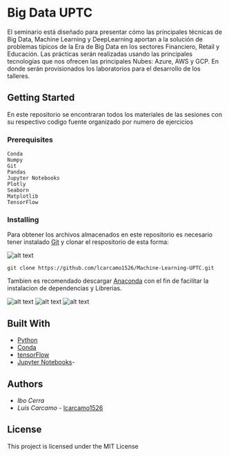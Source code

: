 # Big Data UPTC

El seminario está diseñado para presentar cómo las principales técnicas de Big Data, Machine Learning y DeepLearning aportan a la solución de problemas típicos de la Era de Big Data en los sectores Financiero, Retail y Educación.
Las prácticas serán realizadas usando las principales tecnologías que nos ofrecen las principales Nubes: Azure, AWS y GCP. En donde serán provisionados los laboratorios para el desarrollo de los talleres.

## Getting Started

En este repositorio se encontraran todos los materiales de las sesiones con su respectivo codigo fuente organizado por numero de ejercicios

### Prerequisites

```
Conda
Numpy
Git
Pandas
Jupyter Notebooks
Plotly
Seaborn
Matplotlib
TensorFlow
```

### Installing

Para obtener los archivos almacenados en este repositorio es necesario tener instalado [Git](https://git-scm.com/) y clonar el respositorio de esta forma:

![alt text](https://i.ibb.co/nBk5Zcz/Screenshot-2019-05-21-Git.png)

```
git clone https://github.com/lcarcamo1526/Machine-Learning-UPTC.git
```
Tambien es recomendado descargar [Anaconda](https://www.anaconda.com/distribution/) con el fin de facilitar la instalacion de dependencias y Librerias. 

![alt text](https://i.ibb.co/7kKyH4S/Screenshot-2019-05-21-Anaconda-Python-R-Distribution-Anaconda.png)
![alt text](https://raw.githubusercontent.com/lcarcamo1526/Machine-Learning-UPTC/master/Ex1/img/0.gif)
![alt text](https://i.ibb.co/0JpnMFb/Screenshot-2019-05-21-1-Predicting-Revenue-Using-Simple-Linear-Regression.png)



## Built With

* [Python](http://www.python.org/) 
* [Conda](https://anaconda.org/anaconda/conda) 
* [tensorFlow](https://www.tensorflow.org/) 
* [Jupyter Notebooks](https://jupyter.org/)- 


## Authors


 
 * *Ibo Cerra* 
 * *Luis Carcamo*  - [lcarcamo1526](https://github.com/lcarcamo1526)


## License

This project is licensed under the MIT License 

